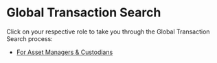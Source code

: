 # Global Transaction Search

Click on your respective role to take you through the Global Transaction Search process:

- [For Asset Managers & Custodians](GlobalFAMC.md)